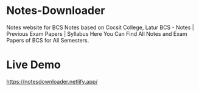 # Notes-Downloader
Notes website for BCS 
Notes based on Cocsit College, Latur
BCS - Notes | Previous Exam Papers | Syllabus
Here You Can Find All Notes and Exam Papers of BCS for All Semesters.

# Live Demo
https://notesdownloader.netlify.app/


